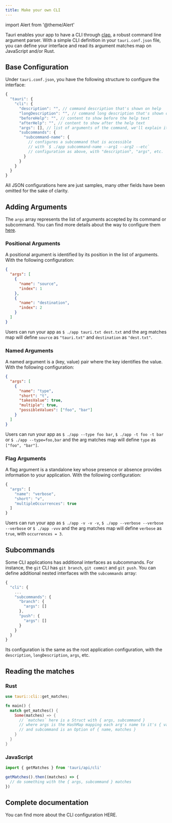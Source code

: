 ```yaml
---
title: Make your own CLI
---
```


import Alert from '@theme/Alert'

Tauri enables your app to have a CLI through <a href="https://github.com/clap-rs/clap" target="_blank">clap</a>, a robust command line argument parser. With a simple CLI definition in your `tauri.conf.json` file, you can define your interface and read its argument matches map on JavaScript and/or Rust.

## Base Configuration

Under `tauri.conf.json`, you have the following structure to configure the interface:

```js title=src-tauri/tauri.conf.json
{
  "tauri": {
    "cli": {
      "description": "", // command description that's shown on help
      "longDescription": "", // command long description that's shown on help
      "beforeHelp": "", // content to show before the help text
      "afterHelp": "", // content to show after the help text
      "args": [], // list of arguments of the command, we'll explain it later
      "subcommands": {
        "subcommand-name": {
          // configures a subcommand that is accessible
          // with `$ ./app subcommand-name --arg1 --arg2 --etc`
          // configuration as above, with "description", "args", etc.
        }
      }
    }
  }
}
```

<Alert title="Note">
  All JSON configurations here are just samples, many other fields have been omitted for the sake of clarity.
</Alert>

## Adding Arguments

The `args` array represents the list of arguments accepted by its command or subcommand. You can find more details about the way to configure them <a href="/docs/api/config#tauri">here</a>.

### Positional Arguments

A positional argument is identified by its position in the list of arguments. With the following configuration:

```json title=src-tauri/tauri.conf.json:tauri.cli
{
  "args": [
    {
      "name": "source",
      "index": 1
    },
    {
      "name": "destination",
      "index": 2
    }
  ]
}
```

Users can run your app as `$ ./app tauri.txt dest.txt` and the arg matches map will define `source` as `"tauri.txt"` and `destination` as `"dest.txt"`.

### Named Arguments

A named argument is a (key, value) pair where the key identifies the value. With the following configuration:

```json title=src-tauri/tauri.conf.json:tauri.cli
{
  "args": [
    {
      "name": "type",
      "short": "t",
      "takesValue": true,
      "multiple": true,
      "possibleValues": ["foo", "bar"]
    }
  ]
}
```

Users can run your app as `$ ./app --type foo bar`, `$ ./app -t foo -t bar` or `$ ./app --type=foo,bar` and the arg matches map will define `type` as `["foo", "bar"]`.

### Flag Arguments

A flag argument is a standalone key whose presence or absence provides information to your application. With the following configuration:

```js title=src-tauri/tauri.conf.json:tauri.cli
{
  "args": [
    "name": "verbose",
    "short": "v",
    "multipleOccurrences": true
  ]
}
```

Users can run your app as `$ ./app -v -v -v`, `$ ./app --verbose --verbose --verbose` or `$ ./app -vvv` and the arg matches map will define `verbose` as `true`, with `occurrences = 3`.

## Subcommands

Some CLI applications has additional interfaces as subcommands. For instance, the `git` CLI has `git branch`, `git commit` and `git push`. You can define additional nested interfaces with the `subcommands` array:

```js title=src-tauri/tauri.conf.json:tauri
{
  "cli": {
    ...
    "subcommands": {
      "branch": {
        "args": []
      },
      "push": {
        "args": []
      }
    }
  }
}
```

Its configuration is the same as the root application configuration, with the `description`, `longDescription`, `args`, etc.

## Reading the matches

### Rust

```rust
use tauri::cli::get_matches;

fn main() {
  match get_matches() {
    Some(matches) => {
      // `matches` here is a Struct with { args, subcommand }
      // where args is the HashMap mapping each arg's name to it's { value, occurrences }
      // and subcommand is an Option of { name, matches }
    }
  }
}
```

### JavaScript

```js
import { getMatches } from 'tauri/api/cli'

getMatches().then((matches) => {
  // do something with the { args, subcommand } matches
})
```

## Complete documentation

You can find more about the CLI configuration <TODO>HERE</TODO>.
